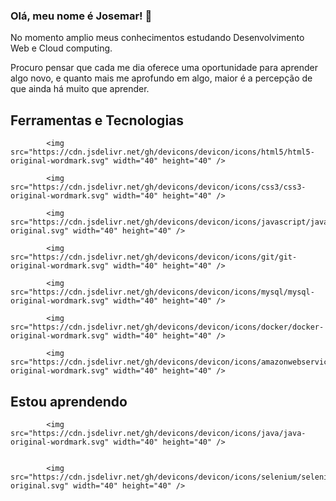### Olá, meu nome é Josemar! 👋

No momento amplio meus conhecimentos estudando Desenvolvimento Web e Cloud computing.

Procuro pensar que cada me dia oferece uma oportunidade para aprender algo novo, e quanto mais me aprofundo em algo, maior é a percepção de que ainda há muito que aprender.

## Ferramentas e Tecnologias 

            <img src="https://cdn.jsdelivr.net/gh/devicons/devicon/icons/html5/html5-original-wordmark.svg" width="40" height="40" />
            
            <img src="https://cdn.jsdelivr.net/gh/devicons/devicon/icons/css3/css3-original-wordmark.svg" width="40" height="40" />
            
            <img src="https://cdn.jsdelivr.net/gh/devicons/devicon/icons/javascript/javascript-original.svg" width="40" height="40" />
            
            <img src="https://cdn.jsdelivr.net/gh/devicons/devicon/icons/git/git-original-wordmark.svg" width="40" height="40" />
            
            <img src="https://cdn.jsdelivr.net/gh/devicons/devicon/icons/mysql/mysql-original-wordmark.svg" width="40" height="40" />
               
            <img src="https://cdn.jsdelivr.net/gh/devicons/devicon/icons/docker/docker-original-wordmark.svg" width="40" height="40" />
            
            <img src="https://cdn.jsdelivr.net/gh/devicons/devicon/icons/amazonwebservices/amazonwebservices-original-wordmark.svg" width="40" height="40" />
          
            
            
## Estou aprendendo


            <img src="https://cdn.jsdelivr.net/gh/devicons/devicon/icons/java/java-original-wordmark.svg" width="40" height="40" />
            
          
            <img src="https://cdn.jsdelivr.net/gh/devicons/devicon/icons/selenium/selenium-original.svg" width="40" height="40" />
          
          
            
          
          
          

            
